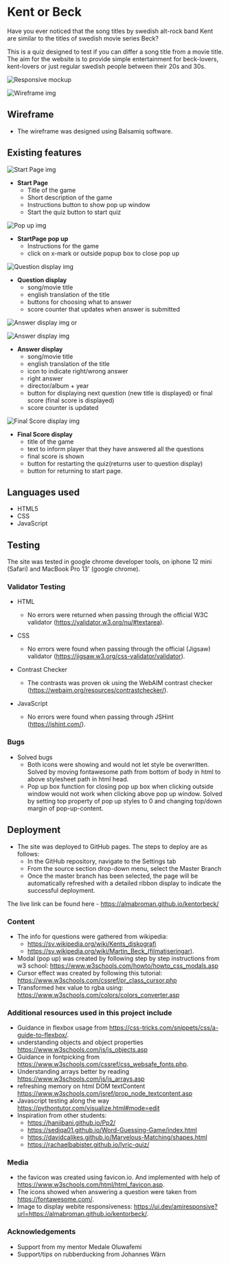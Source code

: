# Kent or Beck

Have you ever noticed that the song titles by swedish alt-rock band Kent are similar to the titles of swedish movie series Beck?

This is a quiz designed to test if you can differ a song title from a movie title. The aim for the website is to provide simple entertainment for beck-lovers, kent-lovers or just regular swedish people between their 20s and 30s.

![Responsive mockup](readme-assets/kentorbeck-resp.png)

![Wireframe img](readme-assets/kent-or-beck-wireframe.png)

## Wireframe

- The wireframe was designed using Balsamiq software.

## Existing features

![Start Page img](readme-assets/Startpage.png)

- **Start Page**
  - Title of the game
  - Short description of the game
  - Instructions button to show pop up window
  - Start the quiz button to start quiz

![Pop up img](readme-assets/pop-up.png)

- **StartPage pop up**
  - Instructions for the game
  - click on x-mark or outside popup box to close pop up
  
![Question display img](readme-assets/questiondisplay.png)

- **Question display**
  - song/movie title
  - english translation of the title
  - buttons for choosing what to answer
  - score counter that updates when answer is submitted

![Answer display img](readme-assets/right-answer-display.png)
or

![Answer display img](readme-assets/wrong-answer-display.png)

- **Answer display**
  - song/movie title
  - english translation of the title
  - icon to indicate right/wrong answer
  - right answer
  - director/album + year
  - button for displaying next question (new title is displayed) or final score (final score is displayed)
  - score counter is updated

![Final Score display img](readme-assets/final-score-display.png)

- **Final Score display**
  - title of the game
  - text to inform player that they have answered all the questions
  - final score is shown
  - button for restarting the quiz(returns user to question display)
  - button for returning to start page.

## Languages used

- HTML5
- CSS
- JavaScript

## Testing

The site was tested in google chrome developer tools, on iphone 12 mini (Safari) and MacBook Pro 13' (google chrome).

### Validator Testing

- HTML
  - No errors were returned when passing through the official W3C validator (<https://validator.w3.org/nu/#textarea>).

- CSS
  - No errors were found when passing through the official (Jigsaw) validator (<https://jigsaw.w3.org/css-validator/validator>).

- Contrast Checker
  - The contrasts was proven ok using the WebAIM contrast checker (<https://webaim.org/resources/contrastchecker/>).

- JavaScript
  - No errors were found when passing through JSHint (<https://jshint.com/>).

### Bugs

- Solved bugs
  - Both icons were showing and would not let style be overwritten. Solved by moving fontawesome path from bottom of body in html to above stylesheet path in html head.
  - Pop up box function for closing pop up box when clicking outside window would not work when clicking above pop up window. Solved by setting top property of  pop up styles to 0 and changing top/down margin of  pop-up-content.

## Deployment

- The site was deployed to GitHub pages. The steps to deploy are as follows:
  - In the GitHub repository, navigate to the Settings tab
  - From the source section drop-down menu, select the Master Branch
  - Once the master branch has been selected, the page will be automatically refreshed with a detailed ribbon display to indicate the successful deployment.

The live link can be found here - <https://almabroman.github.io/kentorbeck/>

### Content

- The info for questions were gathered from wikipedia:
  - <https://sv.wikipedia.org/wiki/Kents_diskografi>
  - <https://sv.wikipedia.org/wiki/Martin_Beck_(filmatiseringar)>.
- Modal (pop up) was created by following step by step instructions from w3 school: <https://www.w3schools.com/howto/howto_css_modals.asp>
- Cursor effect was created by following this tutorial: <https://www.w3schools.com/cssref/pr_class_cursor.php>
- Transformed hex value to rgba using: <https://www.w3schools.com/colors/colors_converter.asp>

### Additional resources used in this project include

- Guidance in flexbox usage from <https://css-tricks.com/snippets/css/a-guide-to-flexbox/>.
- understanding objects and object properties <https://www.w3schools.com/js/js_objects.asp>
- Guidance in fontpicking from <https://www.w3schools.com/cssref/css_websafe_fonts.php>.
- Understanding arrays better by reading <https://www.w3schools.com/js/js_arrays.asp>
- refreshing memory on html DOM textContent <https://www.w3schools.com/jsref/prop_node_textcontent.asp>
- Javascript testing along the way <https://pythontutor.com/visualize.html#mode=edit>
- Inspiration from other students:
  - <https://haniibani.github.io/Pp2/>
  - <https://sediqa01.github.io/Word-Guessing-Game/index.html>
  - <https://davidcalikes.github.io/Marvelous-Matching/shapes.html>
  - <https://rachaelbabister.github.io/lyric-quiz/>

### Media

- the favicon was created using favicon.io. And implemented with help of <https://www.w3schools.com/html/html_favicon.asp>.
- The icons showed when answering a question were taken from <https://fontawesome.com/>.
- Image to display webite responsiveness: <https://ui.dev/amiresponsive?url=https://almabroman.github.io/kentorbeck/>.

### Acknowledgements

- Support from my mentor Medale Oluwafemi
- Support/tips on rubberducking from Johannes Wärn
